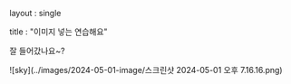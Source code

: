 layout : single

title : "이미지 넣는 연습해요"





잘 들어갔나요~?

![sky](../images/2024-05-01-image/스크린샷 2024-05-01 오후 7.16.16.png)
